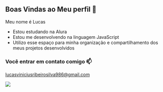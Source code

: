 ## Boas Vindas ao Meu perfil 💙
 
Meu nome é Lucas

- Estou estudando na Alura
- Estou me desenvolvendo na linguagem JavaScript
- Utilizo esse espaço para minha organização e compartilhamento dos meus projetos desenvolvidos

### Você entrar em contato comigo 📫

lucasviniciusribeirosilva986@gmail.com

![](https://tenor.com/b2dzx.gif)
